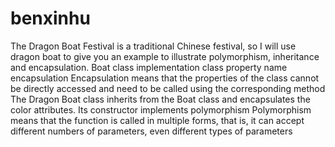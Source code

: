 # benxinhu
The Dragon Boat Festival is a traditional Chinese festival, so I will use dragon boat to give you an example to illustrate polymorphism, inheritance and encapsulation.
Boat class implementation class property name encapsulation
Encapsulation means that the properties of the class cannot be directly accessed and need to be called using the corresponding method
The Dragon Boat class inherits from the Boat class and encapsulates the color attributes.
Its constructor implements polymorphism
Polymorphism means that the function is called in multiple forms, that is, it can accept different numbers of parameters, even different types of parameters
